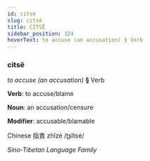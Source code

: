 ```yaml
---
id: citsë
slug: citsë
title: CİTSË
sidebar_position: 324
hoverText: to accuse (an accusation) § Verb
---
```


### citsë

*to accuse (an accusation)* **§** Verb

**Verb**: to accuse/blame

**Noun**: an accusation/censure

**Modifier**: accusable/blamable

Chinese 指責 zhǐzé /ʈʂǐtsé/

*Sino-Tibetan Language Family*